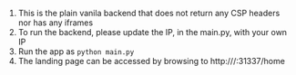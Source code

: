 1. This is the plain vanila backend that does not return any CSP headers nor has any iframes
2. To run the backend, please update the IP, in the main.py,  with your own IP
3. Run the app as `python main.py`
4. The landing page can be accessed by browsing to http:///<your ip/>:31337/home
